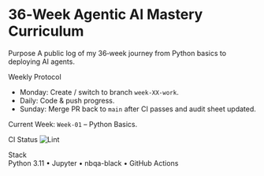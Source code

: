 # 36‑Week Agentic AI Mastery Curriculum

Purpose
A public log of my 36‑week journey from Python basics to deploying AI agents.

Weekly Protocol
- Monday: Create / switch to branch `week-XX-work`.
- Daily: Code & push progress.
- Sunday: Merge PR back to `main` after CI passes and audit sheet updated.

Current Week: `Week‑01` – Python Basics.

CI Status ![Lint](https://github.com/<your‑user>/<repo>/actions/workflows/lint.yml/badge.svg)

Stack  
Python 3.11 • Jupyter • nbqa-black • GitHub Actions